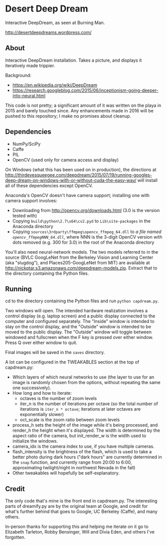 # Desert Deep Dream
Interactive DeepDream, as seen at Burning Man.

http://desertdeepdreams.wordpress.com/

## About

Interactive DeepDream installation. Takes a picture, and displays it iteratively made trippier.

Background:
* https://en.wikipedia.org/wiki/DeepDream
* https://research.googleblog.com/2015/06/inceptionism-going-deeper-into-neural.html

This code is not pretty; a significant amount of it was written on the playa in 2015 and barely touched since. Any enhancements made
in 2016 will be pushed to this repository; I make no promises about cleanup.

## Dependencies

* NumPy/SciPy
* Caffe
* PIL
* OpenCV (used only for camera access and display)

On Windows (what this has been used on in production), the directions at
http://thirdeyesqueegee.com/deepdream/2015/07/19/running-googles-deep-dream-on-windows-with-or-without-cuda-the-easy-way/
will install all of these dependencies except OpenCV.

Anaconda's OpenCV doesn't have camera support; installing one with camera support
involves:

* Downloading from http://opencv.org/downloads.html (3.0 is the version tested with)
* Copying `build\python\2.7\x64\cv2.pyd` to `Lib\site-packages` in the Anaconda directory
* Copying `sources\3rdparty\ffmpeg\opencv_ffmpeg_64.dll` to *a file named `opencv_ffmpegNNN_64.dll`*, where NNN is the 3-digit OpenCV version with dots removed (e.g. 300 for 3.0) in the root of the Anaconda directory

You'll also need neural-network models. The two models referred to in the source (BVLC GoogLeNet from the Berkeley Vision and Learning
Center (aka "slugdog"), and Places205-GoogLeNet from MIT) are available at http://nickptar.s3.amazonaws.com/deepdream-models.zip. Extract
that to the directory containing the Python files.

## Running
cd to the directory containing the Python files and run `python capdream.py`.

Two windows will open. The intended hardware realization involves a control display (e.g. laptop screen) and a public display connected
to the computer and configured separately.
The "Inside" window is intended to stay on the control display, and the "Outside" window is intended to be moved to the public display.
The "Outside" window will toggle between windowed and fullscreen when the F key is pressed over either window.
Press Q over either window to quit.

Final images will be saved in the `saves` directory.

A lot can be configured in the TWEAKABLES section at the top of capdream.py:

* Which layers of which neural networks to use (the layer to use for an image is randomly chosen from the options, without repeating the
  same one successively).
* How long and how to iterate:
  * octaves is the number of zoom levels
  * iter_n is the number of iterations per octave (so the total number of iterations is `iter_n * octave`; iterations at later octaves are exponentially slower)
  * oct_scale is the zoom ratio between zoom levels
* process_h sets the height of the image while it's being processed, and render_h the height when it's displayed. The width is determined
  by the aspect ratio of the camera, but init_render_w is the width used to initialize the windows.
* camera_idx is the camera index to use, if you have multiple cameras.
* flash_intensity is the brightness of the flash, which is used to take a better photo during dark hours ("dark hours" are
  currently determined in the `snap` function, and currently range from 20:00 to 6:00, approximating twilight/night in northwest
  Nevada in the fall)
* Other tweakables will hopefully be self-explanatory.

## Credit
The only code that's mine is the front end in capdream.py. The interesting parts of dreamify.py are by the original team at Google, and
credit for what's further behind that goes to Google, UC Berkeley (Caffe), and many others.

In-person thanks for supporting this and helping me iterate on it go to Elizabeth Tarleton, Robby Bensinger, Will and Divia Eden, and others I've forgotten.
